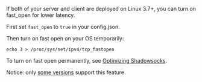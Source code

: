 If both of your server and client are deployed on Linux 3.7+, you can turn on
fast_open for lower latency.

First set `fast_open` to `true` in your config.json.

Then turn on fast open on your OS temporarily:

    echo 3 > /proc/sys/net/ipv4/tcp_fastopen

To turn on fast open permanently, see [Optimizing Shadowsocks](https://github.com/shadowsocks/shadowsocks/wiki/Optimizing-Shadowsocks).

Notice: only [some versions](https://github.com/shadowsocks/shadowsocks/wiki/Feature-Comparison-across-Different-Versions) support this feature.